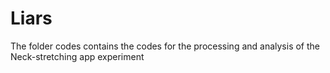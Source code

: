 # Liars
The folder codes contains the codes for the processing and analysis of the Neck-stretching app experiment
